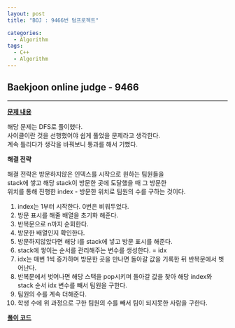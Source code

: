 ```yaml
---
layout: post
title: "BOJ : 9466번 텀프로젝트"

categories:
  - Algorithm
tags:
  - C++
  - Algorithm
---
```


## Baekjoon online judge - 9466 
---    
 
[__문제 내용__](https://www.acmicpc.net/problem/9466)  
  
해당 문제는 DFS로 풀이했다.   
사이클이란 것을 선행했어야 쉽게 풀었을 문제라고 생각한다.  
계속 틀리다가 생각을 바꿔보니 통과를 해서 기뻤다.  
  
__해결 전략__  
  
해결 전략은 방문하지않은 인덱스를 시작으로 원하는 팀원들을  
stack에 쌓고 해당 stack이 방문한 곳에 도달했을 때 그 방문한  
위치를 통해 진행한 index - 방문한 위치로 팀원의 수를 구하는 것이다.  
  
1. index는 1부터 시작한다. 0번은 비워두었다.  
2. 방문 표시를 해줄 배열을 초기화 해준다.  
3. 반복문으로 n까지 순회한다.  
4. 방문한 배열인지 확인한다.  
5. 방문하지않았다면 해당 i를 stack에 넣고 방문 표시를 해준다.  
6. stack에 쌓이는 순서를 관리해주는 변수를 생성한다. = idx  
7. idx는 매번 1씩 증가하며 방문한 곳을 만나면 돌아갈 값을 기록한 뒤 반복문에서 벗어난다.  
8. 반복문에서 벗어나면 해당 스택을 pop시키며 돌아갈 값을 찾아 해당 index와 stack 순서 idx 변수를 빼서 팀원을 구한다.
9. 팀원의 수를 계속 더해준다.  
10. 학생 수에 위 과정으로 구한 팀원의 수를 빼서 팀이 되지못한 사람을 구한다.
  
[__풀이 코드__](http://boj.kr/3639c28e3e4940709ede82a418470336)




